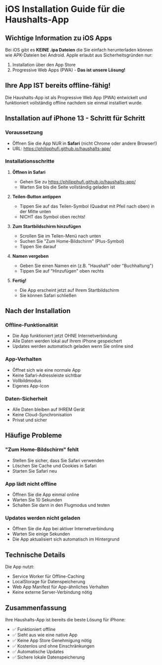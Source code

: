 # iOS Installation Guide für die Haushalts-App

## Wichtige Information zu iOS Apps

Bei iOS gibt es **KEINE .ipa Dateien** die Sie einfach herunterladen können wie APK-Dateien bei Android. Apple erlaubt aus Sicherheitsgründen nur:
1. Installation über den App Store
2. Progressive Web Apps (PWA) - **Das ist unsere Lösung!**

## Ihre App IST bereits offline-fähig!

Die Haushalts-App ist als Progressive Web App (PWA) entwickelt und funktioniert vollständig offline nachdem sie einmal installiert wurde.

## Installation auf iPhone 13 - Schritt für Schritt

### Voraussetzung
- Öffnen Sie die App NUR in **Safari** (nicht Chrome oder andere Browser!)
- URL: https://philipphufi.github.io/haushalts-app/

### Installationsschritte

1. **Öffnen in Safari**
   - Gehen Sie zu https://philipphufi.github.io/haushalts-app/
   - Warten Sie bis die Seite vollständig geladen ist

2. **Teilen-Button antippen**
   - Tippen Sie auf das Teilen-Symbol (Quadrat mit Pfeil nach oben) in der Mitte unten
   - NICHT das Symbol oben rechts!

3. **Zum Startbildschirm hinzufügen**
   - Scrollen Sie im Teilen-Menü nach unten
   - Suchen Sie "Zum Home-Bildschirm" (Plus-Symbol)
   - Tippen Sie darauf

4. **Namen vergeben**
   - Geben Sie einen Namen ein (z.B. "Haushalt" oder "Buchhaltung")
   - Tippen Sie auf "Hinzufügen" oben rechts

5. **Fertig!**
   - Die App erscheint jetzt auf Ihrem Startbildschirm
   - Sie können Safari schließen

## Nach der Installation

### Offline-Funktionalität
- Die App funktioniert jetzt OHNE Internetverbindung
- Alle Daten werden lokal auf Ihrem iPhone gespeichert
- Updates werden automatisch geladen wenn Sie online sind

### App-Verhalten
- Öffnet sich wie eine normale App
- Keine Safari-Adressleiste sichtbar
- Vollbildmodus
- Eigenes App-Icon

### Daten-Sicherheit
- Alle Daten bleiben auf IHREM Gerät
- Keine Cloud-Synchronisation
- Privat und sicher

## Häufige Probleme

### "Zum Home-Bildschirm" fehlt
- Stellen Sie sicher, dass Sie Safari verwenden
- Löschen Sie Cache und Cookies in Safari
- Starten Sie Safari neu

### App lädt nicht offline
- Öffnen Sie die App einmal online
- Warten Sie 10 Sekunden
- Schalten Sie dann in den Flugmodus und testen

### Updates werden nicht geladen  
- Öffnen Sie die App bei aktiver Internetverbindung
- Warten Sie einige Sekunden
- Die App aktualisiert sich automatisch im Hintergrund

## Technische Details

Die App nutzt:
- Service Worker für Offline-Caching
- LocalStorage für Datenspeicherung
- Web App Manifest für App-ähnliches Verhalten
- Keine externe Server-Verbindung nötig

## Zusammenfassung

Ihre Haushalts-App ist bereits die beste Lösung für iPhone:
- ✅ Funktioniert offline
- ✅ Sieht aus wie eine native App
- ✅ Keine App Store Genehmigung nötig
- ✅ Kostenlos und ohne Einschränkungen
- ✅ Automatische Updates
- ✅ Sichere lokale Datenspeicherung